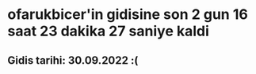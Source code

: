# ofarukbicer'in gidisine son 2 gun 16 saat 23 dakika 27 saniye kaldi

## Gidis tarihi: 30.09.2022 :(